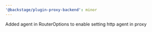 ```yaml
---
'@backstage/plugin-proxy-backend': minor
---
```


Added agent in RouterOptions to enable setting http agent in proxy
